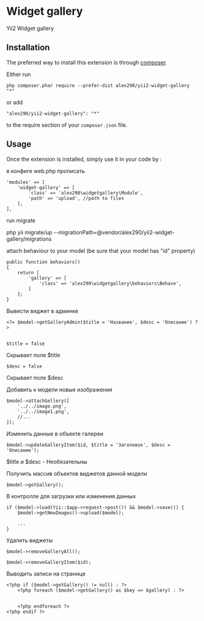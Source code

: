 Widget gallery
==============
Yii2 Widget gallery

Installation
------------

The preferred way to install this extension is through [composer](http://getcomposer.org/download/).

Either run

```
php composer.phar require --prefer-dist alex290/yii2-widget-gallery "*"
```

or add

```
"alex290/yii2-widget-gallery": "*"
```

to the require section of your `composer.json` file.


Usage
-----

Once the extension is installed, simply use it in your code by  :

в конфиге web.php прописать

    'modules' => [
        'widget-gallery' => [
            'class' => 'alex290\widgetgallery\Module',
            'path' => 'upload', //path to files
        ],
    ],

run migrate

php yii migrate/up --migrationPath=@vendor/alex290/yii2-widget-gallery/migrations

attach behaviour to your model (be sure that your model has "id" property)

    public function behaviors()
    {
        return [
            'gallery' => [
                'class' => 'alex290\widgetgallery\behaviors\Behave',
            ]
        ];
    }


Вывести виджет в админке

    <?= $model->getGalleryAdmin($title = 'Название', $desc = 'Описание') ?>


    $title = false

Скрывает поле $title

    $desc = false

Скрывает поле $desc

Добавить к модели новые изображения

    $model->attachGellery([
        '../../image.png', 
        '../../image1.png',
        //...
    ]);

Изменить данные в объекте галереи

    $model->updateGalleryItem($id, $title = 'Заголовок', $desc = 'Описание');

$title и $desc - Необязательны

Получить массив объектов виджетов данной модели

    $model->getGallery();

В контролле для загрузки или изменения данных

    if ($model->load(Yii::$app->request->post()) && $model->save()) {
        $model->getNewImages()->upload($model);

        ...
    }

Удалить виджеты

    $model->removeGalleryAll();

    $model->removeGalleryItem($id);
    
Выводить записи на странице
    
    <?php if ($model->getGallery() != null) : ?>
        <?php foreach ($model->getGallery() as $key => $gallery) : ?>


        <?php endforeach ?>
    <?php endif ?>
    
